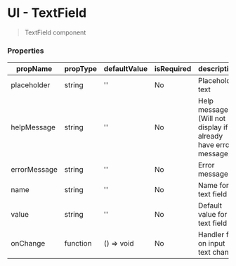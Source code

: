 # UI - TextField
> TextField component

### Properties

| propName | propType | defaultValue | isRequired | description |
|----------|----------|--------------|------------|-------------|
| placeholder | string | '' | No | Placeholder text |
| helpMessage | string | '' | No | Help message (Will not display if already have error message) |
| errorMessage | string | '' | No | Error message |
| name | string | '' | No | Name for text field |
| value | string | '' | No | Default value for text field |
| onChange | function | () => void | No | Handler for on input text change |
